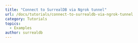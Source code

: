 ```yaml
---
title: "Connect to SurrealDB via Ngrok tunnel"
url: /docs/tutorials/connect-to-surrealdb-via-ngrok-tunnel
category: Tutorials
topics:
  - Examples
author: surrealdb
---
```



